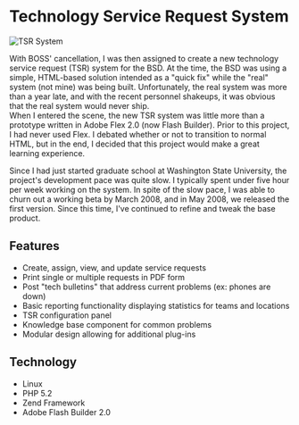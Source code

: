 # Technology Service Request System
![TSR System](/img/projects/tsr.png)

With BOSS' cancellation, I was then assigned to create a new technology service request (TSR) system for the BSD.  At the time, the BSD was using a simple, HTML-based solution intended as a "quick fix" while the "real" system (not mine) was being built.  Unfortunately, the real system was more than a year late, and with the recent personnel shakeups, it was obvious that the real system would never ship.  
When I entered the scene, the new TSR system was little more than a prototype written in Adobe Flex 2.0 (now Flash Builder).  Prior to this project, I had never used Flex.  I debated whether or not to transition to normal HTML, but in the end, I decided that this project would make a great learning experience.

Since I had just started graduate school at Washington State University, the project's development pace was quite slow.  I typically spent under five hour per week working on the system.  In spite of the slow pace, I was able to churn out a working beta by March 2008, and in May 2008, we released the first version.  Since this time, I've continued to refine and tweak the base product.

## Features
* Create, assign, view, and update service requests
* Print single or multiple requests in PDF form
* Post "tech bulletins" that address current problems (ex: phones are down)
* Basic reporting functionality displaying statistics for teams and locations
* TSR configuration panel
* Knowledge base component for common problems
* Modular design allowing for additional plug-ins

## Technology
* Linux
* PHP 5.2
* Zend Framework
* Adobe Flash Builder 2.0